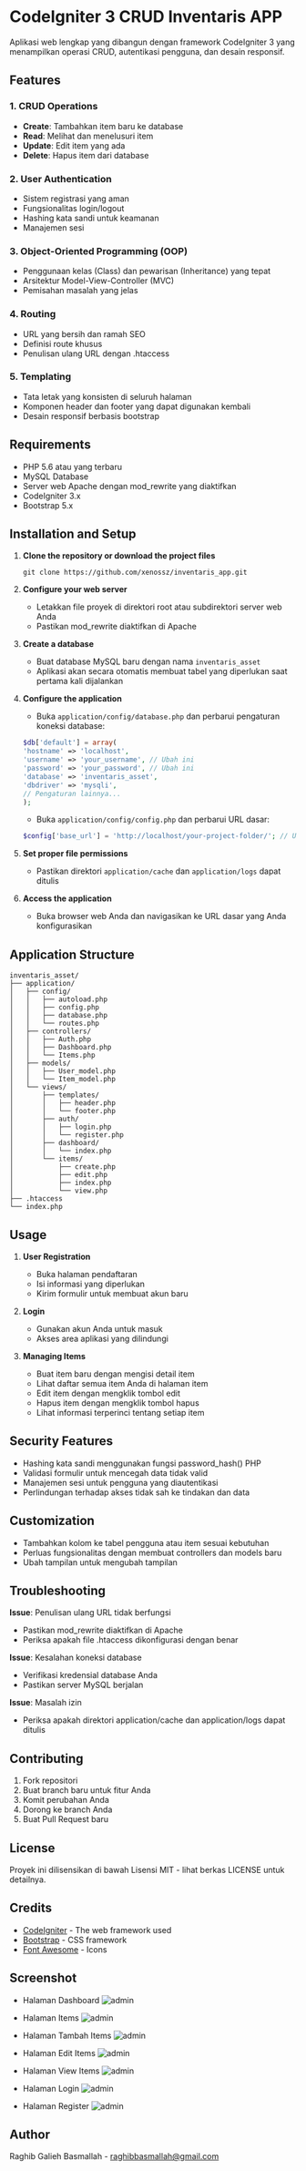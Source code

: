# CodeIgniter 3 CRUD Inventaris APP

Aplikasi web lengkap yang dibangun dengan framework CodeIgniter 3 yang menampilkan operasi CRUD, autentikasi pengguna, dan desain responsif.

## Features

### 1. CRUD Operations
* **Create**: Tambahkan item baru ke database
* **Read**: Melihat dan menelusuri item
* **Update**: Edit item yang ada
* **Delete**: Hapus item dari database

### 2. User Authentication
* Sistem registrasi yang aman
* Fungsionalitas login/logout
* Hashing kata sandi untuk keamanan
* Manajemen sesi

### 3. Object-Oriented Programming (OOP)
* Penggunaan kelas (Class) dan pewarisan (Inheritance) yang tepat
* Arsitektur Model-View-Controller (MVC)
* Pemisahan masalah yang jelas

### 4. Routing
* URL yang bersih dan ramah SEO
* Definisi route khusus
* Penulisan ulang URL dengan .htaccess

### 5. Templating
* Tata letak yang konsisten di seluruh halaman
* Komponen header dan footer yang dapat digunakan kembali
* Desain responsif berbasis bootstrap

## Requirements

* PHP 5.6 atau yang terbaru
* MySQL Database
* Server web Apache dengan mod_rewrite yang diaktifkan
* CodeIgniter 3.x
* Bootstrap 5.x

## Installation and Setup

1. **Clone the repository or download the project files**
   ```
   git clone https://github.com/xenossz/inventaris_app.git
   ```

2. **Configure your web server**
   * Letakkan file proyek di direktori root atau subdirektori server web Anda
   * Pastikan mod_rewrite diaktifkan di Apache

3. **Create a database**
   * Buat database MySQL baru dengan nama `inventaris_asset`
   * Aplikasi akan secara otomatis membuat tabel yang diperlukan saat pertama kali dijalankan

4. **Configure the application**
   * Buka `application/config/database.php` dan perbarui pengaturan koneksi database:
   ```php
   $db['default'] = array(
   'hostname' => 'localhost',
   'username' => 'your_username', // Ubah ini
   'password' => 'your_password', // Ubah ini
   'database' => 'inventaris_asset',
   'dbdriver' => 'mysqli',
   // Pengaturan lainnya...
   );
   ```
   * Buka `application/config/config.php` dan perbarui URL dasar:
   ```php
   $config['base_url'] = 'http://localhost/your-project-folder/'; // Ubah ini
   ```

5. **Set proper file permissions**
   * Pastikan direktori `application/cache` dan `application/logs` dapat ditulis

6. **Access the application**
   * Buka browser web Anda dan navigasikan ke URL dasar yang Anda konfigurasikan

## Application Structure

```
inventaris_asset/
├── application/
│   ├── config/
│   │   ├── autoload.php
│   │   ├── config.php
│   │   ├── database.php
│   │   └── routes.php
│   ├── controllers/
│   │   ├── Auth.php
│   │   ├── Dashboard.php
│   │   └── Items.php
│   ├── models/
│   │   ├── User_model.php
│   │   └── Item_model.php
│   └── views/
│       ├── templates/
│       │   ├── header.php
│       │   └── footer.php
│       ├── auth/
│       │   ├── login.php
│       │   └── register.php
│       ├── dashboard/
│       │   └── index.php
│       └── items/
│           ├── create.php
│           ├── edit.php
│           ├── index.php
│           └── view.php
├── .htaccess
└── index.php
```

## Usage

1. **User Registration**
   * Buka halaman pendaftaran
   * Isi informasi yang diperlukan
   * Kirim formulir untuk membuat akun baru

2. **Login**
   * Gunakan akun Anda untuk masuk
   * Akses area aplikasi yang dilindungi

3. **Managing Items**
   * Buat item baru dengan mengisi detail item
   * Lihat daftar semua item Anda di halaman item
   * Edit item dengan mengklik tombol edit
   * Hapus item dengan mengklik tombol hapus
   * Lihat informasi terperinci tentang setiap item

## Security Features

* Hashing kata sandi menggunakan fungsi password_hash() PHP
* Validasi formulir untuk mencegah data tidak valid
* Manajemen sesi untuk pengguna yang diautentikasi
* Perlindungan terhadap akses tidak sah ke tindakan dan data

## Customization

* Tambahkan kolom ke tabel pengguna atau item sesuai kebutuhan
* Perluas fungsionalitas dengan membuat controllers dan models baru
* Ubah tampilan untuk mengubah tampilan

## Troubleshooting

**Issue**: Penulisan ulang URL tidak berfungsi
* Pastikan mod_rewrite diaktifkan di Apache
* Periksa apakah file .htaccess dikonfigurasi dengan benar

**Issue**: Kesalahan koneksi database
* Verifikasi kredensial database Anda
* Pastikan server MySQL berjalan

**Issue**: Masalah izin
* Periksa apakah direktori application/cache dan application/logs dapat ditulis

## Contributing

1. Fork repositori
2. Buat branch baru untuk fitur Anda
3. Komit perubahan Anda
4. Dorong ke branch Anda
5. Buat Pull Request baru

## License

Proyek ini dilisensikan di bawah Lisensi MIT - lihat berkas LICENSE untuk detailnya.

## Credits

* [CodeIgniter](https://codeigniter.com/) - The web framework used
* [Bootstrap](https://getbootstrap.com/) - CSS framework
* [Font Awesome](https://fontawesome.com/) - Icons

## Screenshot
* Halaman Dashboard
![admin](screenshot/dashboard.png)

* Halaman Items
![admin](screenshot/items.png)

* Halaman Tambah Items
![admin](screenshot/items_add.png)

* Halaman Edit Items
![admin](screenshot/items_edit.png)

* Halaman View Items
![admin](screenshot/items_view.png)

* Halaman Login
![admin](screenshot/login.png)

* Halaman Register
![admin](screenshot/register.png)

## Author

Raghib Galieh Basmallah - [raghibbasmallah@gmail.com](mailto:raghibbasmallah@gmail.com)

